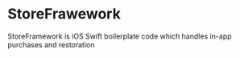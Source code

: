 # StoreFrawework

StoreFramework is iOS Swift boilerplate code which handles in-app purchases and restoration
